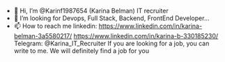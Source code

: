 - 👋 Hi, I’m @Karinf1987654 (Karina Belman) IT recruiter
- 💞️ I’m looking for Devops, Full Stack, Backend, FrontEnd Developer...
- 📫 How to reach me 
linkedin:  https://www.linkedin.com/in/karina-belman-3a5580217/   https://www.linkedin.com/in/karina-b-330185230/ 
Telegram: @Karina_IT_Recruiter
If you are looking for a job, you can write to me. We will definitely find a job for you

